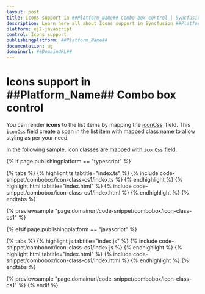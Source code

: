 ```yaml
---
layout: post
title: Icons support in ##Platform_Name## Combo box control | Syncfusion
description: Learn here all about Icons support in Syncfusion ##Platform_Name## Combo box control of Syncfusion Essential JS 2 and more.
platform: ej2-javascript
control: Icons support 
publishingplatform: ##Platform_Name##
documentation: ug
domainurl: ##DomainURL##
---
```


# Icons support in ##Platform_Name## Combo box control

You can render **icons** to the list items by mapping the [iconCss](../../api/combo-box/#fields) &nbsp;field. This `iconCss` field create a span in the list item with mapped class name to allow styling as per your need.

In the following sample, icon classes are mapped with `iconCss` field.

{% if page.publishingplatform == "typescript" %}

 {% tabs %}
{% highlight ts tabtitle="index.ts" %}
{% include code-snippet/combobox/icon-class-cs1/index.ts %}
{% endhighlight %}
{% highlight html tabtitle="index.html" %}
{% include code-snippet/combobox/icon-class-cs1/index.html %}
{% endhighlight %}
{% endtabs %}
        
{% previewsample "page.domainurl/code-snippet/combobox/icon-class-cs1" %}

{% elsif page.publishingplatform == "javascript" %}

{% tabs %}
{% highlight js tabtitle="index.js" %}
{% include code-snippet/combobox/icon-class-cs1/index.js %}
{% endhighlight %}
{% highlight html tabtitle="index.html" %}
{% include code-snippet/combobox/icon-class-cs1/index.html %}
{% endhighlight %}
{% endtabs %}

{% previewsample "page.domainurl/code-snippet/combobox/icon-class-cs1" %}
{% endif %}